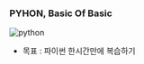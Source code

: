 ### PYHON, Basic Of Basic
![python](https://img.shields.io/badge/mechathon-python-blue)

- 목표 : 파이썬 한시간만에 복습하기
